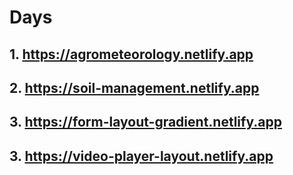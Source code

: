 # Days

## 1. https://agrometeorology.netlify.app
## 2. https://soil-management.netlify.app
## 3. https://form-layout-gradient.netlify.app
## 3. https://video-player-layout.netlify.app